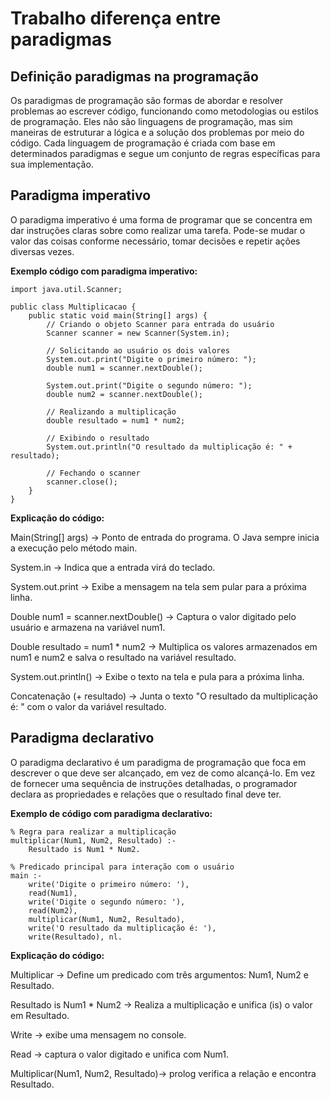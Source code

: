 # Trabalho diferença entre paradigmas

## Definição paradigmas na programação
Os paradigmas de programação são formas de abordar e resolver problemas ao escrever código, funcionando como metodologias ou estilos de programação. Eles não são linguagens de programação, mas sim maneiras de estruturar a lógica e a solução dos problemas por meio do código. Cada linguagem de programação é criada com base em determinados paradigmas e segue um conjunto de regras específicas para sua implementação.


## Paradigma imperativo
O paradigma imperativo é uma forma de programar que se concentra em dar instruções claras sobre como realizar uma tarefa. Pode-se mudar o valor das coisas conforme necessário, tomar decisões e repetir ações diversas vezes.

**Exemplo código com paradigma imperativo:**
````
import java.util.Scanner;

public class Multiplicacao {
    public static void main(String[] args) {
        // Criando o objeto Scanner para entrada do usuário
        Scanner scanner = new Scanner(System.in);

        // Solicitando ao usuário os dois valores
        System.out.print("Digite o primeiro número: ");
        double num1 = scanner.nextDouble();

        System.out.print("Digite o segundo número: ");
        double num2 = scanner.nextDouble();

        // Realizando a multiplicação
        double resultado = num1 * num2;

        // Exibindo o resultado
        System.out.println("O resultado da multiplicação é: " + resultado);

        // Fechando o scanner
        scanner.close();
    }
}
````
**Explicação do código:**

Main(String[] args) → Ponto de entrada do programa. O Java sempre inicia a execução pelo método main.

System.in → Indica que a entrada virá do teclado.

System.out.print → Exibe a mensagem na tela sem pular para a próxima linha.

Double num1 = scanner.nextDouble() → Captura o valor digitado pelo usuário e armazena na variável num1.

Double resultado = num1 * num2  → Multiplica os valores armazenados em num1 e num2 e salva o resultado na variável resultado.

System.out.println() → Exibe o texto na tela e pula para a próxima linha.


Concatenação (+ resultado) → Junta o texto "O resultado da multiplicação é: " com o valor da variável resultado.



## Paradigma declarativo
O paradigma declarativo é um paradigma de programação que foca em descrever o que deve ser alcançado, em vez de como alcançá-lo. Em vez de fornecer uma sequência de instruções detalhadas, o programador declara as propriedades e relações que o resultado final deve ter. 

**Exemplo de código com paradigma declarativo:**
````
% Regra para realizar a multiplicação
multiplicar(Num1, Num2, Resultado) :- 
    Resultado is Num1 * Num2.

% Predicado principal para interação com o usuário
main :- 
    write('Digite o primeiro número: '), 
    read(Num1),
    write('Digite o segundo número: '), 
    read(Num2),
    multiplicar(Num1, Num2, Resultado),
    write('O resultado da multiplicação é: '), 
    write(Resultado), nl.
````

**Explicação do código:**

Multiplicar → Define um predicado com três argumentos: Num1, Num2 e Resultado.

Resultado is Num1 * Num2 → Realiza a multiplicação e unifica (is) o valor em Resultado.

Write → exibe uma mensagem no console.

Read → captura o valor digitado e unifica com Num1.

Multiplicar(Num1, Num2, Resultado)→ prolog verifica a relação e encontra Resultado.
